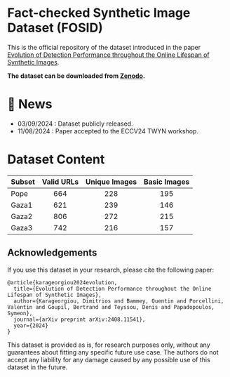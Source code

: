 # Fact-checked Synthetic Image Dataset (FOSID)

This is the official repository of the dataset introduced in the paper 
[Evolution of Detection Performance throughout the Online Lifespan of Synthetic Images](https://arxiv.org/abs/2408.11541). 

__The dataset can be downloaded from [Zenodo](https://zenodo.org/records/13648239).__

# 📰 News 

- 03/09/2024 : Dataset publicly released.
- 11/08/2024 : Paper accepted to the ECCV24 TWYN workshop.

# Dataset Content

| Subset | Valid URLs | Unique Images | Basic Images |
|--------|:----------:|:-------------:|:------------:|
| Pope   |    664     |      228      |     195      |
| Gaza1  |    621     |      239      |     146      |
| Gaza2  |    806     |      272      |     215      |
| Gaza3  |    742     |      216      |     157      |

## Acknowledgements

If you use this dataset in your research, please cite the following paper:

```
@article{karageorgiou2024evolution,
  title={Evolution of Detection Performance throughout the Online Lifespan of Synthetic Images},
  author={Karageorgiou, Dimitrios and Bammey, Quentin and Porcellini, Valentin and Goupil, Bertrand and Teyssou, Denis and Papadopoulos, Symeon},
  journal={arXiv preprint arXiv:2408.11541},
  year={2024}
}
```

This dataset is provided as is, for research purposes only, without any guarantees about 
fitting any specific future use case. The authors do not accept any liability for any 
damage caused by any possible use of this dataset in the future.
